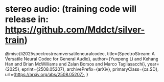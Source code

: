 # stereo audio: (training code will release in: https://github.com/Mddct/silver-train)
@misc{li2025spectrostreamversatileneuralcodec,
      title={SpectroStream: A Versatile Neural Codec for General Audio}, 
      author={Yunpeng Li and Kehang Han and Brian McWilliams and Zalan Borsos and Marco Tagliasacchi},
      year={2025},
      eprint={2508.05207},
      archivePrefix={arXiv},
      primaryClass={cs.SD},
      url={https://arxiv.org/abs/2508.05207}, 
}
